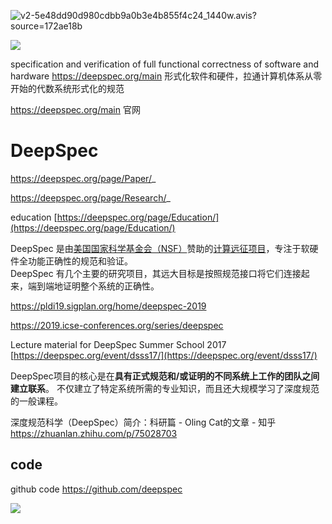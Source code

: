 

![v2-5e48dd90d980cdbb9a0b3e4b855f4c24_1440w.avis?source=172ae18b](https://pic1.zhimg.com/70/v2-5e48dd90d980cdbb9a0b3e4b855f4c24_1440w.avis?source=172ae18b)

![](_v_images/20210311204729854_4219.png)


specification and verification of full functional correctness of software and hardware
https://deepspec.org/main
形式化软件和硬件，拉通计算机体系从零开始的代数系统形式化的规范


 https://deepspec.org/main 官网
# DeepSpec



https://deepspec.org/page/Paper/_



https://deepspec.org/page/Research/_


education
[https://deepspec.org/page/Education/](https://deepspec.org/page/Education/)

 

DeepSpec 是由[美国国家科学基金会（NSF）](https://link.zhihu.com/?target=http%3A//www.nsf.gov/cise/about.jsp)赞助的[计算远征项目](https://link.zhihu.com/?target=https%3A//www.nsf.gov/news/news_summ.jsp%3Fpreview%3Dy%26cntn_id%3D137328)，专注于软硬件全功能正确性的规范和验证。  
DeepSpec 有几个主要的研究项目，其远大目标是按照规范接口将它们连接起来，端到端地证明整个系统的正确性。   


 

https://pldi19.sigplan.org/home/deepspec-2019
 
https://2019.icse-conferences.org/series/deepspec
 

Lecture material for DeepSpec Summer School 2017 [https://deepspec.org/event/dsss17/](https://deepspec.org/event/dsss17/)

 
DeepSpec项目的核心是在**具有正式规范和/或证明的不同系统上工作的团队之间建立联系**。 不仅建立了特定系统所需的专业知识，而且还大规模学习了深度规范的一般课程。 


深度规范科学（DeepSpec）简介：科研篇 - Oling Cat的文章 - 知乎
https://zhuanlan.zhihu.com/p/75028703


## code

github code     https://github.com/deepspec

![](https://pic3.zhimg.com/80/v2-ae67bbfdac669aeebb7bbf7cf57b5f0e_720w.webp)

























